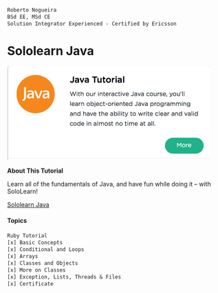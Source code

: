 ```
Roberto Nogueira  
BSd EE, MSd CE
Solution Integrator Experienced - Certified by Ericsson
```
# Sololearn Java

![ebook cover](images/sololearn-java.png)

**About This Tutorial**

Learn all of the fundamentals of Java, and have fun while doing it – with SoloLearn!

[Sololearn Java](https://www.sololearn.com/Course/Java/)

#### Topics
```
Ruby Tutorial
[x] Basic Concepts
[x] Conditional and Loops
[x] Arrays
[x] Classes and Objects
[x] More on Classes
[x] Exception, Lists, Threads & Files
[x] Certificate
```

